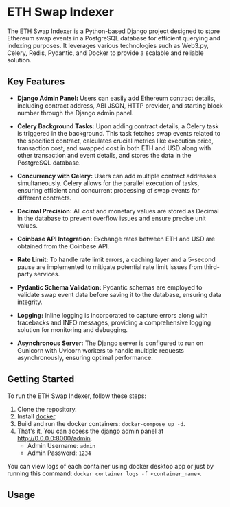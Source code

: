 # ETH Swap Indexer
The ETH Swap Indexer is a Python-based Django project designed to store Ethereum swap events in a PostgreSQL database for efficient querying and indexing purposes. It leverages various technologies such as Web3.py, Celery, Redis, Pydantic, and Docker to provide a scalable and reliable solution.

## Key Features
- **Django Admin Panel:** Users can easily add Ethereum contract details, including contract address, ABI JSON, HTTP provider, and starting block number through the Django admin panel.

- **Celery Background Tasks:** Upon adding contract details, a Celery task is triggered in the background. This task fetches swap events related to the specified contract, calculates crucial metrics like execution price, transaction cost, and swapped cost in both ETH and USD along with other transaction and event details, and stores the data in the PostgreSQL database.

- **Concurrency with Celery:** Users can add multiple contract addresses simultaneously. Celery allows for the parallel execution of tasks, ensuring efficient and concurrent processing of swap events for different contracts.

- **Decimal Precision:** All cost and monetary values are stored as Decimal in the database to prevent overflow issues and ensure precise unit values.

- **Coinbase API Integration:** Exchange rates between ETH and USD are obtained from the Coinbase API.

- **Rate Limit:** To handle rate limit errors, a caching layer and a 5-second pause are implemented to mitigate potential rate limit issues from third-party services.

- **Pydantic Schema Validation:** Pydantic schemas are employed to validate swap event data before saving it to the database, ensuring data integrity.

- **Logging:** Inline logging is incorporated to capture errors along with tracebacks and INFO messages, providing a comprehensive logging solution for monitoring and debugging.

- **Asynchronous Server:** The Django server is configured to run on Gunicorn with Uvicorn workers to handle multiple requests asynchronously, ensuring optimal performance.

## Getting Started
To run the ETH Swap Indexer, follow these steps:

1. Clone the repository.
2. Install [docker](https://www.docker.com/products/docker-desktop/).
3. Build and run the docker containers: `docker-compose up -d`.
4. That's it, You can access the django admin panel at http://0.0.0.0:8000/admin.
    * Admin Username: `admin`
    * Admin Password: `1234`

You can view logs of each container using docker desktop app or just by running this command: `docker container logs -f <container_name>`.

## Usage
[](./assets/usage.mov)